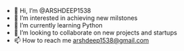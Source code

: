 - 👋 Hi, I’m @ARSHDEEP1538
- 👀 I’m interested in achieving new milstones
- 🌱 I’m currently learning Python
- 💞️ I’m looking to collaborate on new projects and startups
- 📫 How to reach me arshdeep1538@gmail.com

<!---
ARSHDEEP1538/ARSHDEEP1538 is a ✨ special ✨ repository because its `README.md` (this file) appears on your GitHub profile.
You can click the Preview link to take a look at your changes.
--->
